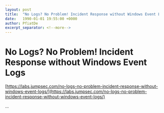 ```yaml
---
layout: post
title:  "No Logs? No Problem! Incident Response without Windows Event Logs"
date:   1990-01-01 19:55:00 +0000
author: PfiatDe
excerpt_separator: <!--more-->
---
```


# No Logs? No Problem! Incident Response without Windows Event Logs
[https://labs.jumpsec.com/no-logs-no-problem-incident-response-without-windows-event-logs/](https://labs.jumpsec.com/no-logs-no-problem-incident-response-without-windows-event-logs/)

...
<!--more-->
